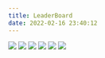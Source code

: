 ```yaml
---
title: LeaderBoard
date: 2022-02-16 23:40:12
---
```

![](/images/LTP1/1.png)
![](/images/LTP1/2.png)
![](/images/LTP1/3.png)
![](/images/LTP1/4.png)
![](/images/LTP1/5.png)
![](/images/LTP1/6.png)


<br>